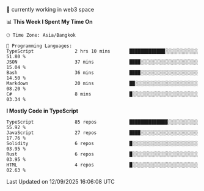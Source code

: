 🔭 currently working in web3 space

<!--START_SECTION:waka-->
📊 **This Week I Spent My Time On** 

```text
🕑︎ Time Zone: Asia/Bangkok

💬 Programming Languages: 
TypeScript               2 hrs 10 mins       █████████████░░░░░░░░░░░░   51.80 % 
JSON                     37 mins             ████░░░░░░░░░░░░░░░░░░░░░   15.04 % 
Bash                     36 mins             ████░░░░░░░░░░░░░░░░░░░░░   14.50 % 
Markdown                 20 mins             ██░░░░░░░░░░░░░░░░░░░░░░░   08.20 % 
C#                       8 mins              █░░░░░░░░░░░░░░░░░░░░░░░░   03.34 % 
```

**I Mostly Code in TypeScript** 

```text
TypeScript               85 repos            ██████████████░░░░░░░░░░░   55.92 % 
JavaScript               27 repos            ████░░░░░░░░░░░░░░░░░░░░░   17.76 % 
Solidity                 6 repos             █░░░░░░░░░░░░░░░░░░░░░░░░   03.95 % 
Rust                     6 repos             █░░░░░░░░░░░░░░░░░░░░░░░░   03.95 % 
HTML                     4 repos             █░░░░░░░░░░░░░░░░░░░░░░░░   02.63 % 
```




 Last Updated on 12/09/2025 16:06:08 UTC
<!--END_SECTION:waka-->
